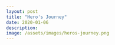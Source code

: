 ```yaml
---
layout: post
title: "Hero's Journey"
date: 2020-01-06
description: 
image: /assets/images/heros-journey.png
---
```

